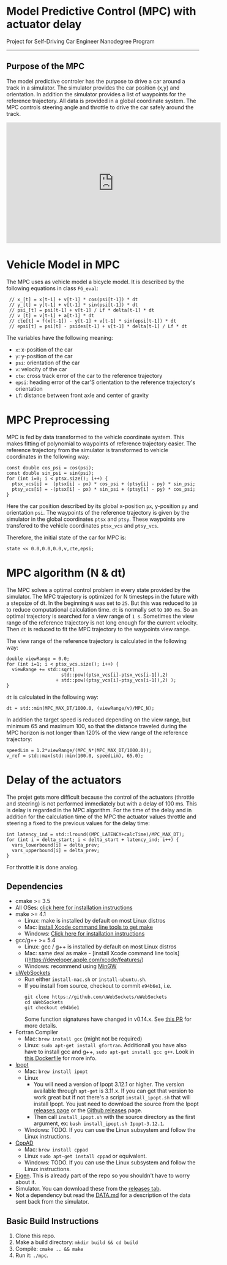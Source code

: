 # Model Predictive Control (MPC) with actuator delay
Project for Self-Driving Car Engineer Nanodegree Program 

---

## Purpose of the MPC 
The model predictive controler has the purpose to drive a car around a track
in a simulator. The simulator provides the car position (x,y) and orientation.
In addition the simulator provides a list of waypoints for the reference trajectory.
All data is provided in a global coordinate system.
The MPC controls steering angle and throttle to drive the car safely around the
track.

<iframe width="560" height="315" src="https://www.youtube.com/embed/QcmNCa6CQHM" frameborder="0" allowfullscreen></iframe>

# Vehicle Model in MPC
The MPC uses as vehicle model a bicycle model. It is described by the following 
equations in class `FG_eval`:

```
 // x_[t] = x[t-1] + v[t-1] * cos(psi[t-1]) * dt 
 // y_[t] = y[t-1] + v[t-1] * sin(psi[t-1]) * dt 
 // psi_[t] = psi[t-1] + v[t-1] / Lf * delta[t-1] * dt 
 // v_[t] = v[t-1] + a[t-1] * dt 
 // cte[t] = f(x[t-1]) - y[t-1] + v[t-1] * sin(epsi[t-1]) * dt 
 // epsi[t] = psi[t] - psides[t-1] + v[t-1] * delta[t-1] / Lf * dt 
```

The variables have the following meaning:

* `x`: x-position of the car
* `y`: y-position of the car
* `psi`: orientation of the car
* `v`: velocity of the car
* `cte`: cross track error of the car to the reference trajectory
* `epsi`: heading error of the car'S orientation to the reference trajectory's orientation 
* `Lf`: distance between front axle and center of gravity
 
# MPC Preprocessing
MPC is fed by data transformed to the vehicle coordinate system. This makes
fitting of polynomial to waypoints of reference trajectory easier.
The reference trajectory from the simulator is transformed to vehicle coordinates
in the following way:

```
const double cos_psi = cos(psi);
const double sin_psi = sin(psi);
for (int i=0; i < ptsx.size(); i++) {
  ptsx_vcs[i] =  (ptsx[i] - px) * cos_psi + (ptsy[i] - py) * sin_psi;
  ptsy_vcs[i] = -(ptsx[i] - px) * sin_psi + (ptsy[i] - py) * cos_psi;
}
``` 

Here the car position described by its global x-position `px`, y-position `py` 
and orientation `psi`. The waypoints of the reference trajectory is given by the 
simulator in the global coordinates `ptsx` and `ptsy`. These waypoints are transfered
to the vehicle coordinates `ptsx_vcs` and `ptsy_vcs`.


Therefore, the initial state of the car for MPC is:

```
state << 0.0,0.0,0.0,v,cte,epsi;
```

# MPC algorithm (N & dt)
The MPC solves a optimal control problem in every state provided by the simulator.
The MPC trajectory is optimized for N timesteps in the future with a stepsize of dt.
In the beginning `N` was set to `25`. But this was reduced to `10` to reduce computational 
calculation time. `dt` is normally set to `100 ms`. So an optimal trajectory is 
searched for a view range of `1 s`. Sometimes the view range of the reference trajectory
is not long enough for the current velocity. Then `dt` is reduced to fit the MPC 
trajectory to the waypoints view range.

The view range of the reference trajectory is calculated in the following way:

```
double viewRange = 0.0;
for (int i=1; i < ptsx_vcs.size(); i++) {
  viewRange += std::sqrt(
                    std::pow((ptsx_vcs[i]-ptsx_vcs[i-1]),2)
                  + std::pow((ptsy_vcs[i]-ptsy_vcs[i-1]),2) );
}
```

`dt` is calculated in the following way:

```
dt = std::min(MPC_MAX_DT/1000.0, (viewRange/v)/MPC_N);
```

In addition the target speed is reduced depending on the view range, but minimum 65 and maximum 100, 
so that the distance traveled during the MPC horizon is not longer than 120% of 
the view range of the reference trajectory:

```
speedLim = 1.2*viewRange/(MPC_N*(MPC_MAX_DT/1000.0));
v_ref = std::max(std::min(100.0, speedLim), 65.0);
```

# Delay of the actuators
The projet gets more difficult because the control of the actuators (throttle and 
steering) is not performed immediately but with a delay of 100 ms. 
This is delay is regarded in the MPC algorithm. For the time of the delay and in addition 
for the calculation time of the MPC the actuator values throttle and steering 
a fixed to the previous values for the delay time:

```
int latency_ind = std::lround((MPC_LATENCY+calcTime)/MPC_MAX_DT);
for (int i = delta_start; i < delta_start + latency_ind; i++) {
  vars_lowerbound[i] = delta_prev;
  vars_upperbound[i] = delta_prev;
}
```

For throttle it is done analog.

## Dependencies

* cmake >= 3.5
 * All OSes: [click here for installation instructions](https://cmake.org/install/)
* make >= 4.1
  * Linux: make is installed by default on most Linux distros
  * Mac: [install Xcode command line tools to get make](https://developer.apple.com/xcode/features/)
  * Windows: [Click here for installation instructions](http://gnuwin32.sourceforge.net/packages/make.htm)
* gcc/g++ >= 5.4
  * Linux: gcc / g++ is installed by default on most Linux distros
  * Mac: same deal as make - [install Xcode command line tools]((https://developer.apple.com/xcode/features/)
  * Windows: recommend using [MinGW](http://www.mingw.org/)
* [uWebSockets](https://github.com/uWebSockets/uWebSockets)
  * Run either `install-mac.sh` or `install-ubuntu.sh`.
  * If you install from source, checkout to commit `e94b6e1`, i.e.
    ```
    git clone https://github.com/uWebSockets/uWebSockets 
    cd uWebSockets
    git checkout e94b6e1
    ```
    Some function signatures have changed in v0.14.x. See [this PR](https://github.com/udacity/CarND-MPC-Project/pull/3) for more details.
* Fortran Compiler
  * Mac: `brew install gcc` (might not be required)
  * Linux: `sudo apt-get install gfortran`. Additionall you have also have to install gcc and g++, `sudo apt-get install gcc g++`. Look in [this Dockerfile](https://github.com/udacity/CarND-MPC-Quizzes/blob/master/Dockerfile) for more info.
* [Ipopt](https://projects.coin-or.org/Ipopt)
  * Mac: `brew install ipopt`
  * Linux
    * You will need a version of Ipopt 3.12.1 or higher. The version available through `apt-get` is 3.11.x. If you can get that version to work great but if not there's a script `install_ipopt.sh` that will install Ipopt. You just need to download the source from the Ipopt [releases page](https://www.coin-or.org/download/source/Ipopt/) or the [Github releases](https://github.com/coin-or/Ipopt/releases) page.
    * Then call `install_ipopt.sh` with the source directory as the first argument, ex: `bash install_ipopt.sh Ipopt-3.12.1`. 
  * Windows: TODO. If you can use the Linux subsystem and follow the Linux instructions.
* [CppAD](https://www.coin-or.org/CppAD/)
  * Mac: `brew install cppad`
  * Linux `sudo apt-get install cppad` or equivalent.
  * Windows: TODO. If you can use the Linux subsystem and follow the Linux instructions.
* [Eigen](http://eigen.tuxfamily.org/index.php?title=Main_Page). This is already part of the repo so you shouldn't have to worry about it.
* Simulator. You can download these from the [releases tab](https://github.com/udacity/self-driving-car-sim/releases).
* Not a dependency but read the [DATA.md](./DATA.md) for a description of the data sent back from the simulator.


## Basic Build Instructions


1. Clone this repo.
2. Make a build directory: `mkdir build && cd build`
3. Compile: `cmake .. && make`
4. Run it: `./mpc`.

